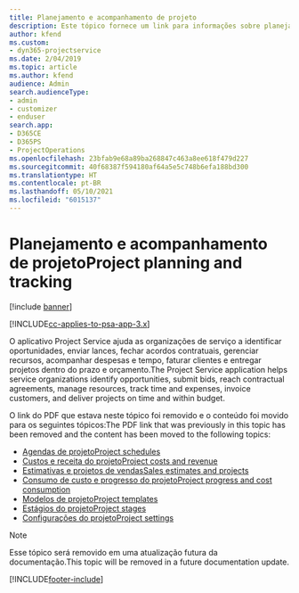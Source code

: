 ```yaml
---
title: Planejamento e acompanhamento de projeto
description: Este tópico fornece um link para informações sobre planejamento e acompanhamento no Project Service Automation.
author: kfend
ms.custom:
- dyn365-projectservice
ms.date: 2/04/2019
ms.topic: article
ms.author: kfend
audience: Admin
search.audienceType:
- admin
- customizer
- enduser
search.app:
- D365CE
- D365PS
- ProjectOperations
ms.openlocfilehash: 23bfab9e68a89ba268847c463a8ee618f479d227
ms.sourcegitcommit: 40f68387f594180af64a5e5c748b6efa188bd300
ms.translationtype: HT
ms.contentlocale: pt-BR
ms.lasthandoff: 05/10/2021
ms.locfileid: "6015137"
---
```

# <a name="project-planning-and-tracking"></a><span data-ttu-id="af1e5-103">Planejamento e acompanhamento de projeto</span><span class="sxs-lookup"><span data-stu-id="af1e5-103">Project planning and tracking</span></span>

[!include [banner](../../includes/psa-now-project-operations.md)]

[!INCLUDE[cc-applies-to-psa-app-3.x](../../includes/cc-applies-to-psa-app-3x.md)]

<span data-ttu-id="af1e5-104">O aplicativo Project Service ajuda as organizações de serviço a identificar oportunidades, enviar lances, fechar acordos contratuais, gerenciar recursos, acompanhar despesas e tempo, faturar clientes e entregar projetos dentro do prazo e orçamento.</span><span class="sxs-lookup"><span data-stu-id="af1e5-104">The Project Service application helps service organizations identify opportunities, submit bids, reach contractual agreements, manage resources, track time and expenses, invoice customers, and deliver projects on time and within budget.</span></span> 

<span data-ttu-id="af1e5-105">O link do PDF que estava neste tópico foi removido e o conteúdo foi movido para os seguintes tópicos:</span><span class="sxs-lookup"><span data-stu-id="af1e5-105">The PDF link that was previously in this topic has been removed and the content has been moved to the following topics:</span></span>

- [<span data-ttu-id="af1e5-106">Agendas de projeto</span><span class="sxs-lookup"><span data-stu-id="af1e5-106">Project schedules</span></span>](../project-creating.md)
- [<span data-ttu-id="af1e5-107">Custos e receita do projeto</span><span class="sxs-lookup"><span data-stu-id="af1e5-107">Project costs and revenue</span></span>](../project-estimating.md)
- [<span data-ttu-id="af1e5-108">Estimativas e projetos de vendas</span><span class="sxs-lookup"><span data-stu-id="af1e5-108">Sales estimates and projects</span></span>](../project-leveraging.md)
- [<span data-ttu-id="af1e5-109">Consumo de custo e progresso do projeto</span><span class="sxs-lookup"><span data-stu-id="af1e5-109">Project progress and cost consumption</span></span>](../project-tracking.md)
- [<span data-ttu-id="af1e5-110">Modelos de projeto</span><span class="sxs-lookup"><span data-stu-id="af1e5-110">Project templates</span></span>](../project-templates.md)
- [<span data-ttu-id="af1e5-111">Estágios do projeto</span><span class="sxs-lookup"><span data-stu-id="af1e5-111">Project stages</span></span>](../project-stages.md)
- [<span data-ttu-id="af1e5-112">Configurações do projeto</span><span class="sxs-lookup"><span data-stu-id="af1e5-112">Project settings</span></span>](../project-settings.md)

> [!NOTE]
> <span data-ttu-id="af1e5-113">Esse tópico será removido em uma atualização futura da documentação.</span><span class="sxs-lookup"><span data-stu-id="af1e5-113">This topic will be removed in a future documentation update.</span></span> 


[!INCLUDE[footer-include](../../includes/footer-banner.md)]